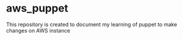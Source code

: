 # aws_puppet
This repository is created to document my learning of puppet to make changes on AWS instance
